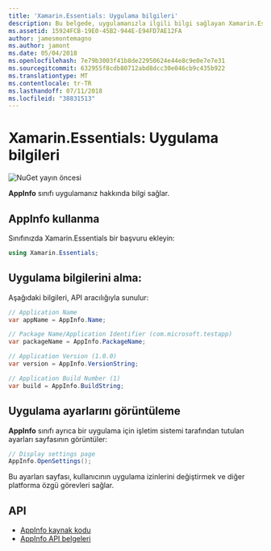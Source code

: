 ```yaml
---
title: 'Xamarin.Essentials: Uygulama bilgileri'
description: Bu belgede, uygulamanızla ilgili bilgi sağlayan Xamarin.Essentials appInfo sınıfında açıklanmaktadır. Örneğin, uygulama adı ve sürümü gösterir.
ms.assetid: 15924FCB-19E0-45B2-944E-E94FD7AE12FA
author: jamesmontemagno
ms.author: jamont
ms.date: 05/04/2018
ms.openlocfilehash: 7e79b3003f41b8de22950624e44e8c9e0e7e7e31
ms.sourcegitcommit: 632955f8cdb80712abd8dcc30e046cb9c435b922
ms.translationtype: MT
ms.contentlocale: tr-TR
ms.lasthandoff: 07/11/2018
ms.locfileid: "38831513"
---
```

# <a name="xamarinessentials-app-information"></a>Xamarin.Essentials: Uygulama bilgileri

![NuGet yayın öncesi](~/media/shared/pre-release.png)

**AppInfo** sınıfı uygulamanız hakkında bilgi sağlar.

## <a name="using-appinfo"></a>AppInfo kullanma

Sınıfınızda Xamarin.Essentials bir başvuru ekleyin:

```csharp
using Xamarin.Essentials;
```

## <a name="obtaining-application-information"></a>Uygulama bilgilerini alma:

Aşağıdaki bilgileri, API aracılığıyla sunulur:

```csharp
// Application Name
var appName = AppInfo.Name;

// Package Name/Application Identifier (com.microsoft.testapp)
var packageName = AppInfo.PackageName;

// Application Version (1.0.0)
var version = AppInfo.VersionString;

// Application Build Number (1)
var build = AppInfo.BuildString;
```

## <a name="displaying-application-settings"></a>Uygulama ayarlarını görüntüleme

**AppInfo** sınıfı ayrıca bir uygulama için işletim sistemi tarafından tutulan ayarları sayfasının görüntüler:

```csharp
// Display settings page
AppInfo.OpenSettings();
```

Bu ayarları sayfası, kullanıcının uygulama izinlerini değiştirmek ve diğer platforma özgü görevleri sağlar.

## <a name="api"></a>API

- [AppInfo kaynak kodu](https://github.com/xamarin/Essentials/tree/master/Xamarin.Essentials/AppInfo)
- [AppInfo API belgeleri](xref:Xamarin.Essentials.AppInfo)
